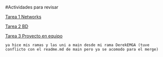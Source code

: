#Actividades para revisar

[Tarea 1 Networks](https://github.com/DerekEMGA/NETWORKS)

[Tarea 2 BD](https://github.com/DerekEMGA/Proyecto-BD)

[Tarea 3 Proyecto en equipo](https://github.com/CarlosEduardo15/Proyecto-curso-git)
~~~
ya hice mis ramas y las uni a main desde mi rama DerekEMGA (tuve conflicto con el readme.md de main pero ya se acomodo para el merge)
~~~
